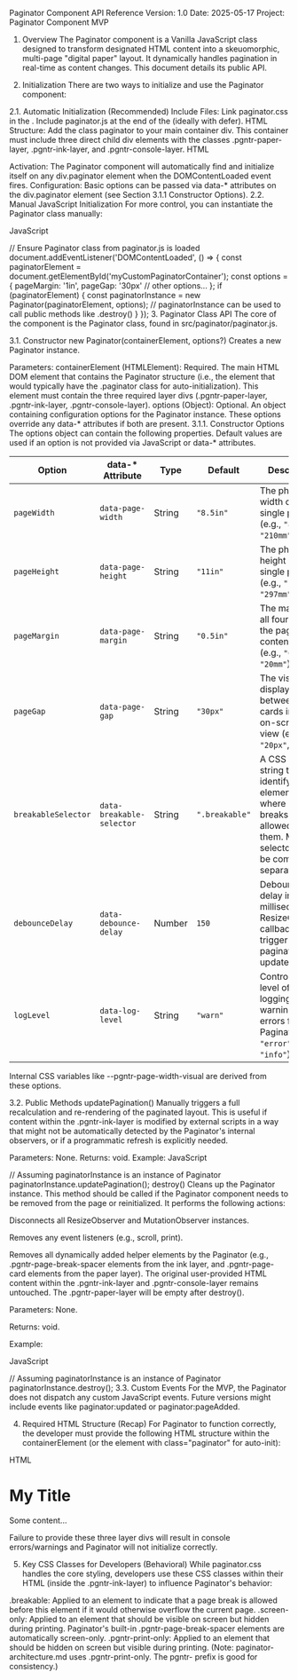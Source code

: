 Paginator Component API Reference
Version: 1.0
Date: 2025-05-17
Project: Paginator Component MVP

1. Overview
The Paginator component is a Vanilla JavaScript class designed to transform designated HTML content into a skeuomorphic, multi-page "digital paper" layout. It dynamically handles pagination in real-time as content changes. This document details its public API.

2. Initialization
There are two ways to initialize and use the Paginator component:

2.1. Automatic Initialization (Recommended)
Include Files:
Link paginator.css in the <head>.
Include paginator.js at the end of the <body> (ideally with defer).
HTML Structure: Add the class paginator to your main container div. This container must include three direct child div elements with the classes .pgntr-paper-layer, .pgntr-ink-layer, and .pgntr-console-layer.
HTML

<div class="paginator"
     data-page-margin="0.75in"
     data-page-gap="25px">
    <div class="pgntr-paper-layer"></div>
    <div class="pgntr-ink-layer">
        </div>
    <div class="pgntr-console-layer">
        </div>
</div>
Activation: The Paginator component will automatically find and initialize itself on any div.paginator element when the DOMContentLoaded event fires.
Configuration: Basic options can be passed via data-* attributes on the div.paginator element (see Section 3.1.1 Constructor Options).
2.2. Manual JavaScript Initialization
For more control, you can instantiate the Paginator class manually:

JavaScript

// Ensure Paginator class from paginator.js is loaded
document.addEventListener('DOMContentLoaded', () => {
    const paginatorElement = document.getElementById('myCustomPaginatorContainer');
    const options = {
        pageMargin: '1in',
        pageGap: '30px'
        // other options...
    };
    if (paginatorElement) {
        const paginatorInstance = new Paginator(paginatorElement, options);
        // paginatorInstance can be used to call public methods like .destroy()
    }
});
3. Paginator Class API
The core of the component is the Paginator class, found in src/paginator/paginator.js.

3.1. Constructor
new Paginator(containerElement, options?)
Creates a new Paginator instance.

Parameters:
containerElement (HTMLElement): Required. The main HTML DOM element that contains the Paginator structure (i.e., the element that would typically have the .paginator class for auto-initialization). This element must contain the three required layer divs (.pgntr-paper-layer, .pgntr-ink-layer, .pgntr-console-layer).
options (Object): Optional. An object containing configuration options for the Paginator instance. These options override any data-* attributes if both are present.
3.1.1. Constructor Options
The options object can contain the following properties. Default values are used if an option is not provided via JavaScript or data-* attributes.

| Option              | data-* Attribute        | Type   | Default      | Description                                                                                                                               |
|---------------------|-------------------------|--------|--------------|-------------------------------------------------------------------------------------------------------------------------------------------|
| `pageWidth`         | `data-page-width`       | String | `"8.5in"`    | The physical width of a single page (e.g., `"8.5in"`, `"210mm"`).                                                                        |
| `pageHeight`        | `data-page-height`      | String | `"11in"`     | The physical height of a single page (e.g., `"11in"`, `"297mm"`).                                                                       |
| `pageMargin`        | `data-page-margin`      | String | `"0.5in"`    | The margin for all four sides of the page content area (e.g., `"0.5in"`, `"20mm"`).                                                         |
| `pageGap`           | `data-page-gap`         | String | `"30px"`     | The visual gap displayed between page cards in the on-screen view (e.g., `"20px"`, `"2em"`).                                              |
| `breakableSelector` | `data-breakable-selector` | String | `".breakable"` | A CSS selector string to identify elements where page breaks are allowed before them. Multiple selectors can be comma-separated.          |
| `debounceDelay`     | `data-debounce-delay`   | Number | `150`        | Debounce delay in milliseconds for ResizeObserver callbacks that trigger pagination updates.                                                |
| `logLevel`          | `data-log-level`        | String | `"warn"`     | Controls the level of console logging for warnings and errors from the Paginator. (e.g. `"error"`, `"info"`)                                |

Internal CSS variables like --pgntr-page-width-visual are derived from these options.

3.2. Public Methods
updatePagination()
Manually triggers a full recalculation and re-rendering of the paginated layout. This is useful if content within the .pgntr-ink-layer is modified by external scripts in a way that might not be automatically detected by the Paginator's internal observers, or if a programmatic refresh is explicitly needed.

Parameters: None.
Returns: void.
Example:
JavaScript

// Assuming paginatorInstance is an instance of Paginator
paginatorInstance.updatePagination();
destroy()
Cleans up the Paginator instance. This method should be called if the Paginator component needs to be removed from the page or reinitialized. It performs the following actions:

Disconnects all ResizeObserver and MutationObserver instances.

Removes any event listeners (e.g., scroll, print).

Removes all dynamically added helper elements by the Paginator (e.g., .pgntr-page-break-spacer elements from the ink layer, and .pgntr-page-card elements from the paper layer).
The original user-provided HTML content within the .pgntr-ink-layer and .pgntr-console-layer remains untouched. The .pgntr-paper-layer will be empty after destroy().

Parameters: None.

Returns: void.

Example:

JavaScript

// Assuming paginatorInstance is an instance of Paginator
paginatorInstance.destroy();
3.3. Custom Events
For the MVP, the Paginator does not dispatch any custom JavaScript events. Future versions might include events like paginator:updated or paginator:pageAdded.

4. Required HTML Structure (Recap)
For Paginator to function correctly, the developer must provide the following HTML structure within the containerElement (or the element with class="paginator" for auto-init):

HTML

<div class="paginator"> <div class="pgntr-paper-layer">
        </div>
    <div class="pgntr-ink-layer">
        <h1 class="breakable">My Title</h1>
        <p>Some content...</p>
    </div>
    <div class="pgntr-console-layer">
        </div>
</div>
Failure to provide these three layer divs will result in console errors/warnings and Paginator will not initialize correctly.

5. Key CSS Classes for Developers (Behavioral)
While paginator.css handles the core styling, developers use these CSS classes within their HTML (inside the .pgntr-ink-layer) to influence Paginator's behavior:

.breakable: Applied to an element to indicate that a page break is allowed before this element if it would otherwise overflow the current page.
.screen-only: Applied to an element that should be visible on screen but hidden during printing. Paginator's built-in .pgntr-page-break-spacer elements are automatically screen-only.
.pgntr-print-only: Applied to an element that should be hidden on screen but visible during printing. (Note: paginator-architecture.md uses .pgntr-print-only. The pgntr- prefix is good for consistency.)
